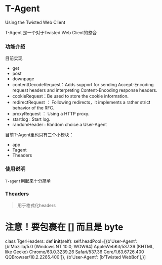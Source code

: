 # T-Agent
Using the Twisted Web Client

T-Agent 是一个对于Twisted Web Client的整合

### 功能介绍

目前实现

* get
* post
* downpage
* contentDecodeRequest：Adds support for sending Accept-Encoding request headers and interpreting Content-Encoding response headers.
* cookieRequest：Be used to store the cookie information.
* redirectRequest ： Following redirects，it implements a rather strict behavior of the RFC.
* proxyRequest ： Using a HTTP proxy.
* startlog : Start log.
* randomHeader : Random choice a User-Agent

目前T-Agent里也只有三个小模块：

* app
* Tagent
* Theaders

### 使用说明
`T-agent`用起来十分简单

### Theaders

> 用于格式化headers

# 注意！要包裹在 [] 而且是 byte
class TgerHeaders:
    def __init__(self):
        self.headPool=[{b'User-Agent':[b'Mozilla/5.0 (Windows NT 10.0; WOW64) AppleWebKit/537.36 (KHTML, like Gecko) Chrome/63.0.3239.26 Safari/537.36 Core/1.63.6726.400 QQBrowser/10.2.2265.400']},
                       {b'User-Agent': [b'Twisted WebBot'],}]

